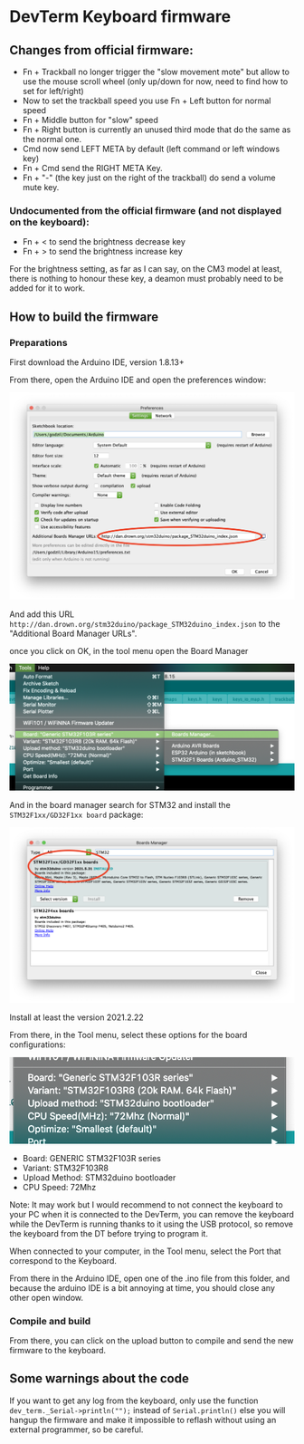 DevTerm Keyboard firmware
=========================


## Changes from official firmware:
- Fn + Trackball no longer trigger the "slow movement mote" but allow to use the mouse scroll wheel 
  (only up/down for now, need to find how to set for left/right)
- Now to set the trackball speed you use Fn + Left button for normal speed 
- Fn + Middle button for "slow" speed
- Fn + Right button is currently an unused third mode that do the same as the normal one.
- Cmd now send LEFT META by default (left command or left windows key)
- Fn + Cmd send the RIGHT META Key.
- Fn + "-" (the key just on the right of the trackball) do send a volume mute key.

### Undocumented from the official firmware (and not displayed on the keyboard):
- Fn + < to send the brightness decrease key
- Fn + > to send the brightness increase key

For the brightness setting, as far as I can say, on the CM3 model at least, there is nothing to honour these key, 
a deamon must probably need to be added for it to work.
  
## How to build the firmware

### Preparations

First download the Arduino IDE, version 1.8.13+

From there, open the Arduino IDE and open the preferences window:

![Preference Window](doc/preferences.png)

And add this URL `http://dan.drown.org/stm32duino/package_STM32duino_index.json` to the "Additional Board Manager URLs".

once you click on OK, in the tool menu open the Board Manager

![Tool menu / Board Manager](doc/boardmanager.png)

And in the board manager search for STM32 and install the `STM32F1xx/GD32F1xx board` package:

![Select Board manager](doc/installstm32.png)

Install at least the version 2021.2.22

From there, in the Tool menu, select these options for the board configurations:

![Board configuration](doc/boardconfig.png)
- Board: GENERIC STM32F103R series
- Variant: STM32F103R8
- Upload Method: STM32duino bootloader
- CPU Speed: 72Mhz

Note: It may work but I would recommend to not connect the keyboard to your PC when it is connected to the DevTerm, 
you can remove the keyboard while the DevTerm is running thanks to it using the USB protocol, so remove the keyboard
from the DT before trying to program it.

When connected to your computer, in the Tool menu, select the Port that correspond to the Keyboard.


From there in the Arduino IDE, open one of the .ino file from this folder, and because the arduino IDE is a bit
annoying at time, you should close any other open window.

### Compile and build

From there, you can click on the upload button to compile and send the new firmware to the keyboard.


## Some warnings about the code

If you want to get any log from the keyboard, only use the function `dev_term._Serial->println("");` 
instead of `Serial.println()` else you will hangup the firmware and make it impossible to reflash without using
an external programmer, so be careful.